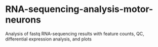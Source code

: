 # RNA-sequencing-analysis-motor-neurons
Analysis of fastq RNA-sequencing results with feature counts, QC, differential expression analysis, and plots
